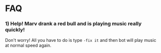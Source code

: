 # FAQ

### 1) Help! Marv drank a red bull and is playing music really quickly!
  Don't worry! All you have to do is type `-fix it` and then bot will play music at normal speed again.
